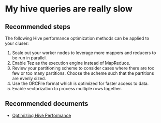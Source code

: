 <properties
    pageTitle="My hive queries are really slow"
    description="My hive queries are really slow"
    service="microsoft.hdinsight"
    resource="clusters"
    authors="bharathsreenivas"
    displayOrder="7"
    selfHelpType="resource"
    supportTopicIds="32511190"
    resourceTags=""
    productPesIds="15078"
    cloudEnvironments="MoonCake"
/>

# My hive queries are really slow

## **Recommended steps**

The following Hive performance optimization methods can be applied to your cluser:

1. Scale out your worker nodes to leverage more mappers and reducers to be run in parallel.
2. Enable Tez as the execution engine instead of MapReduce.
3. Review your partitioning scheme to consider cases where there are too few or too many partitions. Choose the scheme such that the partitions are evenly sized.
4. Use the ORCFile format which is optimized for faster access to data.
5. Enable vectorization to process multiple rows together.

## **Recommended documents**

* [Optimizing Hive Performance](https://docs.azure.cn/hdinsight/hdinsight-hadoop-optimize-hive-query)<br>
